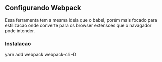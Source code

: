 ## Configurando Webpack

Essa ferramenta tem a mesma ideia que o babel, porém mais focado para estilizacao
onde converte para os browser extensoes que o navagador pode intender.

### Instalacao 

yarn add webpack webpack-cli -D